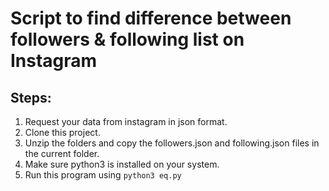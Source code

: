 # Script to find difference between followers & following list on Instagram

## Steps:
1. Request your data from instagram in json format.
2. Clone this project.
3. Unzip the folders and copy the followers.json and following.json files in the current folder.
4. Make sure python3 is installed on your system.
5. Run this program using ```python3 eq.py```
